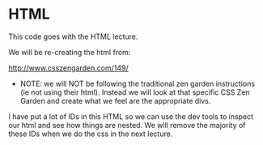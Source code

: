 # HTML

This code goes with the HTML lecture.  

We will be re-creating the html from:

http://www.csszengarden.com/149/

* NOTE: we will NOT be following the traditional zen garden instructions (ie not using their html).  Instead we will look at that specific CSS Zen Garden and create what we feel are the appropriate divs.


I have put a lot of IDs in this HTML so we can use the dev tools to inspect our html and see how things are nested.  We will remove the majority of these IDs when we do the css in the next lecture.